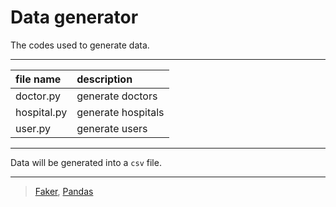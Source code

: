 # Data generator

The codes used to generate data.

---

| file name   | description        |
| :---------- | :----------------- |
| doctor.py   | generate doctors   |
| hospital.py | generate hospitals |
| user.py     | generate users     |

---

Data will be generated into a `csv` file.

---

> [Faker](https://github.com/joke2k/faker), [Pandas](https://pypi.org/project/pandas/)
